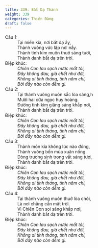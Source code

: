 ```yaml
---
title: 339. Bất Dạ Thành
weight: 339
categories: Thiên Đàng
draft: false
---
```

<dl><dt>Câu 1:</dt><dd data-verse="1">Tại miền kia, nơi bất dạ ấy, <br/>Thành vuông vức lập nơi nầy. <br/>Thành tinh kim muôn thuở sáng tươi, <br/>Thành danh bất dạ trên trời. </dd><dt>Điệp khúc:</dt><dd data-chorus="1"><em>Chiên Con lau sạch nước mắt tôi, <br/>Đây không đau, già chết như đời, <br/>Không ai tính tháng, tính năm chi, <br/>Bởi đây nào còn đêm gì. </em></dd><dt>Câu 2:</dt><dd data-verse="2">Tại thành vuông muôn sắc lòa sáng,h <br/>Mười hai cửa ngọc huy hoàng. <br/>Đường tinh kim giăng sáng khắp nơi, <br/>Thành danh bất dạ trên trời. </dd><dt>Điệp khúc:</dt><dd data-chorus="1"><em>Chiên Con lau sạch nước mắt tôi, <br/>Đây không đau, già chết như đời, <br/>Không ai tính tháng, tính năm chi, <br/>Bởi đây nào còn đêm gì. </em></dd><dt>Câu 3:</dt><dd data-verse="3">Thành môn kia không lúc nào đóng, <br/>Thành vuông bốn mùa xuân nồng. <br/>Dòng trường sinh trong vắt sáng tươi, <br/>Thành danh bất dạ trên trời. </dd><dt>Điệp khúc:</dt><dd data-chorus="1"><em>Chiên Con lau sạch nước mắt tôi, <br/>Đây không đau, già chết như đời, <br/>Không ai tính tháng, tính năm chi, <br/>Bởi đây nào còn đêm gì. </em></dd><dt>Câu 4:</dt><dd data-verse="4">Tại thành vuông muôn thuở lòa chói, <br/>Là nơi chẳng cần mặt trời. <br/>Vì Chiên Con soi sáng khắp nơi, <br/>Thành danh bất dạ trên trời. </dd><dt>Điệp khúc:</dt><dd data-chorus="1"><em>Chiên Con lau sạch nước mắt tôi, <br/>Đây không đau, già chết như đời, <br/>Không ai tính tháng, tính năm chi, <br/>Bởi đây nào còn đêm gì. </em></dd></dl>